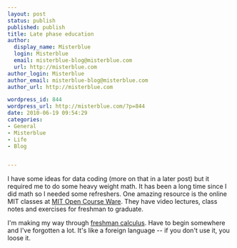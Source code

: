 ```yaml
---
layout: post
status: publish
published: publish
title: Late phase education
author:
  display_name: Misterblue
  login: Misterblue
  email: misterblue-blog@misterblue.com
  url: http://misterblue.com
author_login: Misterblue
author_email: misterblue-blog@misterblue.com
author_url: http://misterblue.com

wordpress_id: 844
wordpress_url: http://misterblue.com/?p=844
date: 2010-06-19 09:54:29
categories:
- General
- Misterblue
- Life
- Blog


---
```

I have some ideas for data coding (more on that in a later post) but it required me to do some heavy weight math. It has been a long time since I did math so I needed some refreshers. One amazing resource is the online MIT classes at <a title="MIT Open Course Ware" href="http://ocw.mit.edu/index.htm">MIT Open Course Ware</a>. They have video lectures, class notes and exercises for freshman to graduate.

I'm making my way through <a title="Single varialbe calculus" href="http://ocw.mit.edu/courses/mathematics/18-01-single-variable-calculus-fall-2006/">freshman calculus</a>. Have to begin somewhere and I've forgotten a lot. It's like a foreign language -- if you don't use it, you loose it.
